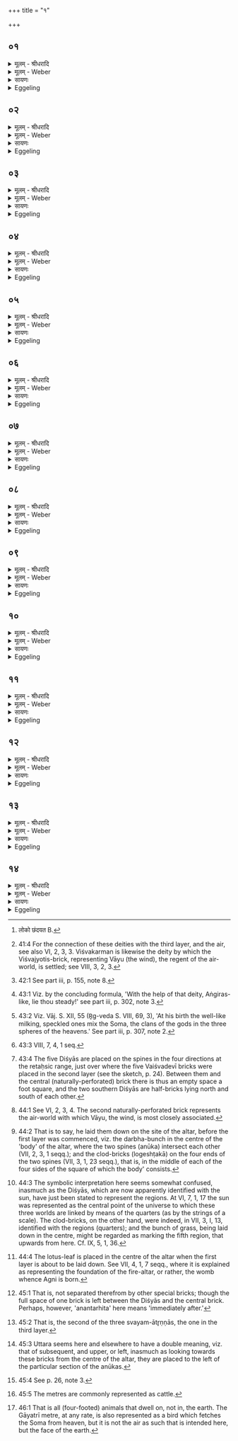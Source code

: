 +++
title = "१"

+++


## ०१
<details><summary>मूलम् - श्रीधरादि</summary>

तृती᳘यां चि᳘तिमु᳘पदधाति॥  
(त्ये) एतद्वै᳘ देवा᳘ द्विती᳘यां चि᳘तिं चित्वा᳘ समा᳘रोहन्य᳘दूर्ध्वं᳘ पृथिव्या᳘ ऽअर्व्वाची᳘नमन्त᳘रिक्षात्त᳘देव त᳘त्संस्कृ᳘त्य समा᳘रोह᳘न्॥
</details>

<details><summary>मूलम् - Weber</summary>

तृती᳘यां चि᳘तिमु᳘पदधाति॥  
एतद्वै᳘ देवा᳘ द्विती᳘यां चि᳘तिं चित्वा᳘ समा᳘रोहन्य᳘दूर्ध्व᳘म् पृथिव्या᳘ अर्वाची᳘नमन्त᳘रिक्षात्त᳘देव त᳘त्संस्कृ᳘त्य समा᳘रोहन्॥
</details>

<details><summary>सायणः</summary>

…
</details>

<details><summary>Eggeling</summary>

1. He lays down the third layer. For the gods, having laid down the second layer, now ascended it; but, indeed, they thereby completed and ascended to what is above the earth and below the atmosphere.
</details>

## ०२
<details><summary>मूलम् - श्रीधरादि</summary>

(हं᳘स्ते) ते ऽब्रुवन्॥  
(वंश्चे) चेत᳘यध्वमि᳘ति चि᳘तिमिच्छते᳘ति वाव त᳘दब्रुवन्नित᳘ ऽऊर्ध्व᳘मिच्छते᳘ति ते᳘ चेत᳘यमाना ऽअन्त᳘रिक्षमेव᳘ बृहतीं᳘ तृती᳘यां चि᳘तिमपश्यंस्ते᳘भ्य ऽएष᳘ लो᳘को ऽच्छन्दयत्॥
</details>

<details><summary>मूलम् - Weber</summary>

ते ऽब्रुवन्॥  
चेत᳘यध्वमि᳘ति चि᳘तिमिछते᳘ति वाव त᳘दब्रुवन्नित᳘ ऊर्ध्व᳘मिछते᳘ति ते᳘ चेत᳘यमाना अन्त᳘रिक्षमेव᳘ बृहतीं᳘ तृती᳘यां चि᳘तिमपश्यंस्ते᳘भ्य एष᳘ लोॗको ऽछन्दयत् [^wbr_1] ॥  

[^wbr_1]: लोको छंदयत B.
</details>

<details><summary>सायणः</summary>

…
</details>

<details><summary>Eggeling</summary>

2. They spate, 'Meditate ye!' whereby, indeed, they meant to say, 'Seek ye a layer! Seek ye (to build) upwards from hence!' Whilst meditating, they saw the great third layer, even the air: that world pleased them.
</details>

## ०३
<details><summary>मूलम् - श्रीधरादि</summary>

(त्त᳘) त᳘ ऽइन्द्राग्नी᳘ ऽअब्रुवन्॥  
(न्यु) युवं᳘ न ऽइमां᳘ तृती᳘यां चि᳘तिमु᳘पधत्तमि᳘ति किं᳘ नौ त᳘तो भविष्यती᳘ति युव᳘मेव᳘ नः श्रे᳘ष्ठौ भविष्यथ ऽइ᳘ति तथे᳘ति ते᳘भ्य ऽएता᳘मिन्द्राग्नी᳘ तृती᳘यां चि᳘तिमु᳘पाधत्तां त᳘स्मादाहुरिन्द्राग्नी᳘ ऽएव᳘ देवा᳘नाᳫँ᳭ श्रे᳘ष्ठावि᳘ति॥
</details>

<details><summary>मूलम् - Weber</summary>

त᳘ इन्द्राग्नी᳘ अब्रुवन्॥  
युवं᳘ न इमां᳘ तृती᳘यां चि᳘तिमु᳘पधत्तमि᳘ति किं᳘ नौ त᳘तो भविष्यती᳘ति युव᳘मेव᳘ नः श्रे᳘ष्ठौ भविष्यथ इ᳘ति तथे᳘ति ते᳘भ्य एता᳘मिन्द्राग्नी᳘ तृती᳘यां चि᳘तिमु᳘पाधत्तां त᳘स्मादाहुरिन्द्राग्नी᳘ एव᳘ देवा᳘नां श्रे᳘ष्ठावि᳘ति॥
</details>

<details><summary>सायणः</summary>

…
</details>

<details><summary>Eggeling</summary>

3. They said to Indra and Agni, 'Lay ye down for us this third layer!'--'What will accrue unto us therefrom? Ye two shall be the best of us!'--'So be it!' Accordingly Indra and Agni laid down for them that third layer; and hence people say, 'Indra and Agni are the best of gods.'
</details>

## ०४
<details><summary>मूलम् - श्रीधरादि</summary>

स वा᳘ ऽइन्द्राग्नि᳘भ्यामुपद᳘धाति॥  
व्विश्व᳘कर्मणा सादयतीन्द्राग्नी᳘ च वै᳘ व्विश्व᳘कर्मा चैतां᳘ तृती᳘यां चि᳘तिमपश्यंस्त᳘स्मादिन्द्राग्नि᳘भ्यामुपद᳘धाति[[!!]] विश्व᳘कर्मणा सादयति॥
</details>

<details><summary>मूलम् - Weber</summary>

स वा᳘ इन्द्राग्नि᳘भ्यामुपद᳘धाति॥  
विश्व᳘कर्मणा सादयतीन्द्राग्नी᳘ च वै᳘ विश्व᳘कर्मा चैतां᳘ तृती᳘यां चि᳘तिमपश्यंस्त᳘स्मादिन्द्राग्नि᳘भ्यामु᳘पदधाति विश्व᳘कर्मणा सादयति॥
</details>

<details><summary>सायणः</summary>

…
</details>

<details><summary>Eggeling</summary>

4. He accordingly lays it down by means of Indra and Agni, and settles it by means of Viśvakarman [^egg_97],

[^egg_97]: 41:4 For the connection of these deities with the third layer, and the  air, see also VI, 2, 3, 3. Viśvakarman is likewise the deity by which the Viśvajyotis-brick, representing Vāyu (the wind), the regent of the air-world, is settled; see VIII, 3, 2, 3.

for indeed Indra and Agni, as well as Viśvakarman, saw this third layer: this is why he lays it down by means of Indra and Agni, and settles it by means of Viśvakarman.
</details>

## ०५
<details><summary>मूलम् - श्रीधरादि</summary>

य᳘द्वे᳘वेन्द्राग्नि᳘भ्यामुपद᳘धाति॥  
व्विश्व᳘कर्मणा साद᳘यति प्रजा᳘पतिं व्वि᳘स्रस्तं देव᳘ता ऽआदा᳘य व्व्यु᳘दक्रामंस्त᳘स्येन्द्राग्नी᳘ च व्विश्व᳘कर्मा च म᳘ध्यमादा᳘योत्क᳘म्यातिष्ठन्॥
</details>

<details><summary>मूलम् - Weber</summary>

य᳘द्वेॗवेन्द्राग्नि᳘भ्यामुपद᳘धाति॥  
विश्व᳘कर्मणा साद᳘यति प्रजा᳘पतिं वि᳘स्रस्तं देव᳘ता आदा᳘य व्यु᳘दक्रामंस्तस्येन्द्राग्नी᳘ च विश्व᳘कर्मा च म᳘ध्यमादा᳘योत्क᳘म्यातिष्ठन्॥
</details>

<details><summary>सायणः</summary>

…
</details>

<details><summary>Eggeling</summary>

5. And, again, as to why he lays it down by means of Indra and Agni, and settles it by means of Viśvakarman. When Prajāpati had become relaxed (disjointed), the deities took him and went off in different directions. Indra and Agni, and Viśvakarman took his middle part, and kept going away from him.
</details>

## ०६
<details><summary>मूलम् - श्रीधरादि</summary>

(ष्ठंस्ता᳘) ता᳘नब्रवीत्॥  
(दु᳘) उ᳘प मे᳘त प्र᳘ति म ऽएत᳘द्धत्त ये᳘न मे यूय᳘मुद᳘क्रमिष्टे᳘ति किं᳘ नस्त᳘तो भविष्यती᳘ति युष्मद्देव᳘त्यमेव᳘ म ऽएत᳘दात्म᳘नो भविष्यती᳘ति तथे᳘ति त᳘दस्मिन्नेत᳘दिन्द्राग्नी च व्विश्व᳘कर्मा च प्र᳘त्यदधुः॥ (शतम् ४४००)॥
</details>

<details><summary>मूलम् - Weber</summary>

ता᳘नब्रवीत्॥  
उ᳘प मे᳘त प्र᳘ति म एत᳘द्धत्त ये᳘न मे यूय᳘मुद᳘क्रमिष्टे᳘ति किं᳘ नस्त᳘तो भविष्यती᳘ति युष्मद्देव᳘त्यमेव᳘ म एत᳘दात्म᳘नो भविष्यती᳘ति तथे᳘ति त᳘दस्मिन्नेत᳘दिन्द्राग्नी च विश्व᳘कर्मा च प्र᳘त्यदधुः॥
</details>

<details><summary>सायणः</summary>

…
</details>

<details><summary>Eggeling</summary>

6. He said to them, 'Come ye to me and restore ye to me wherewith ye are going from me!'--'What will accrue unto us therefrom?'--'That (part) of my body shall be sacred unto you!'--'So be it!' So Indra and Agni, and Viśvakarman restored that (part) unto him.
</details>

## ०७
<details><summary>मूलम् - श्रीधरादि</summary>

(स्त᳘) त᳘द्यैषा᳘ मध्यमा᳘ स्वयमातृ᳘ण्णा॥  
(ण्णै) एत᳘दस्य त᳘दात्म᳘नस्तद्य᳘देताम᳘त्रोपद᳘धाति य᳘दे᳘वास्यै᳘षा ऽऽत्म᳘नस्त᳘दस्मिन्नेतत्प्र᳘तिदधाति त᳘स्मादेतामत्रो᳘पदधाति॥
</details>

<details><summary>मूलम् - Weber</summary>

तॗद्यैषा᳘ मध्यमा᳘ स्वयमातृ᳘णा॥  
एत᳘दस्य त᳘दात्म᳘नस्तद्य᳘देताम᳘त्रोपद᳘धाति य᳘देॗवास्यैॗषात्म᳘नस्त᳘दस्मिन्नेतत्प्र᳘तिदधाति त᳘स्मादेतामत्रो᳘पदधाति॥
</details>

<details><summary>सायणः</summary>

…
</details>

<details><summary>Eggeling</summary>

7. Now that central Svayam-ātr̥ṇṇā (naturally-perforated brick) [^egg_98] is that very (part) of his body;--when he now lays down that (brick), he thereby restores to him that (part) of his (Prajāpati's) body which this (brick represents): this is why he now lays down that (brick).

[^egg_98]: 42:1 See part iii, p. 155, note 8.
</details>

## ०८
<details><summary>मूलम् - श्रीधरादि</summary>

(ती᳘) इ᳘न्द्राग्नी ऽअ᳘व्यथमानाम्॥  
(मि᳘) इ᳘ष्टकां दृᳫँ᳭हतं युवमि᳘ति य᳘थैव य᳘जुस्त᳘था ब᳘न्धुः पृष्ठे᳘न द्या᳘वापृथिवी᳘ ऽअन्त᳘रिक्षं च व्वि᳘बाधस ऽइ᳘ति पृष्ठे᳘न᳘ ह्येषा द्या᳘वापृथिवी᳘ ऽअन्त᳘रिक्षं च व्विबा᳘धते॥
</details>

<details><summary>मूलम् - Weber</summary>

इन्द्राग्नी अ᳘व्यथमानाम्॥  
इ᳘ष्टकां दृंहतं युवमि᳘ति य᳘थैव य᳘जुस्त᳘था ब᳘न्धुः पृष्ठे᳘न द्या᳘वापृथिवी᳘ अन्त᳘रिक्षं च वि᳘बाधस इ᳘ति पृष्ठे᳘नॗ ह्येषा द्या᳘वापृथिवी᳘ अन्त᳘रिक्षं च विबा᳘धते॥
</details>

<details><summary>सायणः</summary>

…
</details>

<details><summary>Eggeling</summary>

8. [Vāj. S. XIV, 11], 'O Indra and Agni, make ye fast the brick so as not to shake!' as the text so the sense;--'with thy back thou forcest asunder the earth, and the sky, and the air;' for with its back this (brick) indeed forces asunder the earth, and the sky, and the air.
</details>

## ०९
<details><summary>मूलम् - श्रीधरादि</summary>

व्विश्व᳘कर्मा त्वा सादयत्वि᳘ति॥  
व्विश्व᳘कर्मा᳘ ह्येतां᳘ तृती᳘यां चि᳘तिम᳘पश्यदन्त᳘रिक्षस्य पृष्ठे व्य᳘चस्वतीं प्र᳘थस्वतीमि᳘त्यन्त᳘रिक्षस्य᳘ ह्येत᳘त्पृष्ठं व्य᳘चस्वत्प्र᳘थस्वदन्त᳘रिक्षं यच्छान्त᳘रिक्षं दृᳫँ᳭हान्त᳘रिक्षं मा᳘ हिᳫँ᳭सीरि᳘त्यात्मा᳘नं यच्छात्मा᳘नं दृᳫँ᳭हात्मा᳘नं मा᳘ हिᳫँ᳭सीरि᳘त्येतत्[[!!]]॥
</details>

<details><summary>मूलम् - Weber</summary>

विश्व᳘कर्मा त्वा सादयत्वि᳘ति॥  
विश्व᳘कर्माॗ ह्येतां᳘ तृती᳘यां चि᳘तिम᳘पश्यदन्त᳘रिक्षस्य पृष्ठे व्य᳘चस्वतीम् प्र᳘थस्व तीमि᳘त्यन्त᳘रिक्षस्यॗ ह्येत᳘त्पृष्ठं व्यचस्वत्प्र᳘थस्वदन्त᳘रिक्षं यछान्त᳘रिक्षं दृंहान्त᳘रिक्षम् मा᳘ हिंसीरि᳘त्यात्मा᳘नं यछात्मा᳘नं दृंहात्मा᳘नम् मा᳘ हिंसीरि᳘त्येत᳘त्॥
</details>

<details><summary>सायणः</summary>

…
</details>

<details><summary>Eggeling</summary>

9. [Vāj. S. XIV, 12], 'May Viśvakarman settle

thee,' for Viśvakarman saw this third layer;--'on the back of the air, thee the wide, the broad one!' for this (brick) indeed is the wide and broad back of the air;--'support thou the air, make fast the air, injure not the air!' that is, 'support thou thine own self (body), make fast thine own self, injure not thine own self!'
</details>

## १०
<details><summary>मूलम् - श्रीधरादि</summary>

(द्वि᳘) व्वि᳘श्वस्मै प्राणा᳘यापाना᳘य॥  
व्व्याना᳘योदानाये᳘ति प्राणो वै᳘ स्वयमातृण्णा स᳘र्व्वस्मा उ वा᳘ ऽएत᳘स्मै प्राणः᳘ प्रतिष्ठा᳘यै चरि᳘त्राये᳘तीमे वै᳘ लोकाः᳘ स्वयमातृण्णा᳘ ऽइम᳘ ऽउ लोकाः᳘ प्रतिष्ठा᳘ चरि᳘त्रं व्वायु᳘ष्ट्वा ऽभि᳘पात्वि᳘ति व्वायु᳘ष्ट्वा ऽभि᳘गोपायत्वि᳘त्येत᳘न्मह्या᳘ स्वस्त्ये᳘ति महत्या᳘ स्वस्त्ये᳘त्येत᳘च्छर्दि᳘षा शं᳘तमेने᳘ति य᳘च्छर्दिः शं᳘तमं तेने᳘त्येत᳘त्सादयित्वा सू᳘ददोहसा᳘ ऽधिवदति त᳘स्योक्तो ब᳘न्धुर᳘थ सा᳘म गायति त᳘स्योप᳘रि ब᳘न्धुः॥
</details>

<details><summary>मूलम् - Weber</summary>

वि᳘श्वस्मै प्राणा᳘यापाना᳘य॥  
व्याना᳘योदानाये᳘ति प्राणो वै स्वयमातृणा स᳘र्वस्मा उ वा᳘ एत᳘स्मै प्राणः᳘ प्रतिष्ठा᳘यै चरि᳘त्राये᳘तीमे वै᳘ लोकाः᳘ स्वयमातृणा᳘ इम᳘ उ लोकाः᳘ प्रतिष्ठा᳘ चरि᳘त्रं वायु᳘ष्ट्वाभि᳘पात्वि᳘ति वायु᳘ष्ट्वाभि᳘गोपायत्वि᳘त्येत᳘न्मह्या᳘ स्वस्त्ये᳘ति महत्या स्वस्त्ये᳘त्येत᳘च्छर्दि᳘षा शं᳘तमेने᳘ति य᳘च्छर्दिः शं᳘तमं तेने᳘त्येत᳘त्सादयित्वा सू᳘ददोहसा᳘धिवदति त᳘स्योक्तो ब᳘न्धुर᳘थ सा᳘म गायति त᳘स्योप᳘रि ब᳘न्धुः॥
</details>

<details><summary>सायणः</summary>

…
</details>

<details><summary>Eggeling</summary>

10. 'For all up-breathing, and dawn-breathing, and through-breathing, and out-breathing!' for the naturally-perforated (brick) is the vital air, and the vital air serves for everything here;--'for a resting-place and moving-place!' for the naturally-perforated (brick) is these worlds, and these worlds are indeed a resting-place and a moving-place;--'May Vāyu shelter thee!' that is, 'May Vāyu protect thee!'--'with grand prosperity!' that is, 'with great prosperity;'--'with most auspicious protection!'--that is, with what protection is most auspicious.' Having settled it [^egg_99], he pronounces the Sūdadohas [^egg_100] over it; the meaning of this has been explained. He then sings a sāman: the meaning of this (will be explained) further on [^egg_101].

[^egg_99]: 43:1 Viz. by the concluding formula, 'With the help of that deity, Aṅgiras-like, lie thou steady!' see part iii, p. 302, note 3.

[^egg_100]: 43:2 Viz. Vāj. S. XII, 55 (R̥g-veda S. VIII, 69, 3), 'At his birth the well-like milking, speckled ones mix the Soma, the clans of the gods in the three spheres of the heavens.' See part iii, p. 307, note 2.

[^egg_101]: 43:3 VIII, 7, 4, 1 seq.
</details>

## ११
<details><summary>मूलम् - श्रीधरादि</summary>

(र᳘) अ᳘थ दि᳘श्या ऽउ᳘पदधाति॥  
दि᳘शो वै दि᳘श्या दि᳘श ऽए᳘वैतदु᳘पदधाति तद्या᳘भिरदो᳘ व्वायु᳘र्दिग्भिर᳘नन्तर्हिताभिरुपैत्ता᳘ ऽएतास्ता᳘ ऽए᳘वैतदुपदधाति[[!!]] ता᳘ ऽउ ऽए᳘वामूः᳘ पुर᳘स्ताद्दर्भस्तम्बं᳘ च लोगेष्टकाश्चो᳘पदधात्यसौ वा᳘ ऽआदित्य᳘ ऽएता᳘ ऽअमुं त᳘दादित्यं᳘ दि᳘क्ष्वध्यूहति[[!!]] दिक्षु᳘ चिनोति ता यत्त᳘त्रैव स्यु᳘र्बहिर्धा त᳘त्स्युर्बहि᳘र्धो वा᳘ ऽएतद्यो᳘नेरग्निकर्म य᳘त्पुरा᳘ पुष्करपर्ण्णात्ता य᳘दि᳘हात्दृ᳘त्योपद᳘धाति त᳘देना यो᳘नौ पुष्करपर्णे प्र᳘तिष्ठापयति त᳘थो हैता ऽअ᳘बहिर्धा भवन्ति ता ऽअ᳘नन्तर्हिताः स्वयमातृण्णा᳘या ऽउ᳘पदधात्यन्त᳘रिक्षं वै᳘ मध्यमा᳘ स्वयमातृण्णा᳘ ऽनन्तर्हितास्त᳘दन्त᳘रिक्षाद्दि᳘शो दधात्यु᳘त्तरा ऽउ᳘त्तरास्त᳘दन्त᳘रिक्षाद्दि᳘शो दधाति रेतःसि᳘चोर्व्वे᳘लयेमे वै᳘ रेतःसि᳘चावन᳘योस्तद्दि᳘शो दधाति त᳘स्मादन᳘योर्दि᳘शः सर्व्व᳘त ऽउ᳘पदधाति सर्व्व᳘तस्तद्दि᳘शो दधाति त᳘स्मात्सर्व्व᳘तो दि᳘शः सर्व्व᳘तः समी᳘चीः सर्व्व᳘तस्त᳘त्समी᳘चीर्दि᳘शो दधाति त᳘स्मात्सर्व्व᳘तः समी᳘च्यो दि᳘शः॥
</details>

<details><summary>मूलम् - Weber</summary>

अ᳘थ दि᳘श्या उ᳘पदधाति॥  
दि᳘शो वै दि᳘श्या दि᳘श एॗवैतदु᳘पदधाति तद्या᳘भिरदो᳘ वायु᳘र्दिग्भिर᳘नन्तर्हिताभिरुपैत्ता᳘ एतास्ता᳘ एॗवैतदु᳘पदधाति ता᳘ उ एॗवामूः᳘ पुर᳘स्ताद्दर्भस्तम्बं᳘ च लोगेष्टकाश्चो᳘पदधात्यसौ वा᳘ आदित्य᳘ एता᳘ अमुं त᳘दादित्यं᳘ दिक्ष्व᳘ध्यू᳘हति दिक्षु᳘ चिनोति ता यत्त᳘त्रैव स्यु᳘र्बहिर्धा त᳘त्स्युर्बहिॗर्धो वा᳘ एतद्यो᳘नेरग्निकर्म य᳘त्पुरा᳘ पुष्करपर्णात्ता य᳘दिॗहाहृ᳘त्योपद᳘धाति त᳘देना यो᳘नौ पुष्करपर्णे प्र᳘तिष्ठापयति त᳘थो हैता अ᳘बहिर्धा भवन्ति ता अ᳘नन्तर्हिताः स्वयमातृणा᳘या उ᳘पदधात्यन्त᳘रिक्षं वै᳘ मध्यमा᳘ स्वयमातृणा᳘नन्तर्हितास्त᳘दन्त᳘रिक्षाद्दि᳘शो दधात्यु᳘त्तरा उ᳘त्तरास्त᳘दन्त᳘रिक्षाद्दि᳘शो दधाति रेतःसि᳘चोर्वे᳘लयेमे वै᳘ रेतःसि᳘चावन᳘योस्तद्दि᳘शो दधाति त᳘स्मादन᳘योर्दि᳘शः सर्व᳘त उ᳘पदधाति सर्व᳘तस्तद्दि᳘शो दधाति त᳘स्मात्सर्व᳘तो दि᳘शः समी᳘चीः सर्व᳘तस्त᳘त्समी᳘चीर्दि᳘शो दधाति त᳘स्मात्सर्व᳘तः समी᳘च्यो दि᳘शः॥
</details>

<details><summary>सायणः</summary>

…
</details>

<details><summary>Eggeling</summary>

11. He then lays down (five) Diśyā (regional bricks) [^egg_102]. Now the regional ones, doubtless, are

[^egg_102]: 43:4 The five Diśyās are placed on the spines in the four directions at the retaḥsic range, just over where the five Vaiśvadevī bricks were placed in the second layer (see the sketch, p. 24). Between them and the central (naturally-perforated) brick there is thus an  empty space a foot square, and the two southern Diśyās are half-bricks lying north and south of each other.

the regions: it is the regions he thus bestows (on the air-world). And these are those same regions not separated (from the air) wherewith Vāyu on that occasion [^egg_103] stepped nigh: it is them he thereby bestows. But prior to these same (bricks) he lays down [^egg_104] both the bunch of Darbha grass and the clod-bricks; and these (diśyās) being yonder sun [^egg_105], he thus places yonder sun over the regions, and builds him up upon (or, in) the regions. But were these (laid down) at the same time (as the bunch of grass and the clod-bricks), they would be outside (of the altar); and outside of the womb (foundation), indeed, is that sacrificial work regarding the fire-altar which is done prior to the lotus-leaf [^egg_106]. When he

[^egg_103]: 44:1 See VI, 2, 3, 4. The second naturally-perforated brick represents the air-world with which Vāyu, the wind, is most closely associated.

[^egg_104]: 44:2 That is to say, he laid them down on the site of the altar, before the first layer was commenced, viz. the darbha-bunch in the centre of the 'body' of the altar, where the two spines (anūka) intersect each other (VII, 2, 3, 1 seqq.); and the clod-bricks (logeshṭakā) on the four ends of the two spines (VII, 3, 1, 23 seqq.), that is, in the middle of each of the four sides of the square of which the body' consists.

[^egg_105]: 44:3 The symbolic interpretation here seems somewhat confused, inasmuch as the Diśyās, which are now apparently identified with the sun, have just been stated to represent the regions. At VI, 7, 1, 17 the sun was represented as the central point of the universe to which these three worlds are linked by means of the quarters (as by the strings of a scale). The clod-bricks, on the other hand, were indeed, in VII, 3, I, 13, identified with the regions (quarters); and the bunch of grass, being laid down in the centre, might be regarded as marking the fifth region, that upwards from here. Cf. IX, 5, 1, 36.

[^egg_106]: 44:4 The lotus-leaf is placed in the centre of the altar when the first layer is about to be laid down. See VII, 4, 1, 7 seqq., where  it is explained as representing the foundation of the fire-altar, or rather, the womb whence Agni is born.

now brings and lays down these (bricks), he thereby establishes them in the womb, on the lotus-leaf, and thus these (bricks) are not outside (the fire-altar). He lays them down so as not to be separated [^egg_107] from the naturally-perforated one; for the middle [^egg_108] naturally-perforated one is the air: he thus places the regions so as not to be separate from the air. Subsequently [^egg_109] (to the central brick he lays them down): subsequently to the air he thus sets up the regions. In all (four) directions he places them: he thus places the regions (quarters) in all directions, whence the regions are in all (four) directions. [He places them] on all sides so as to face each other: he thereby makes the regions on all sides face each other, and hence the regions on all sides face each other [^egg_110].

[^egg_107]: 45:1 That is, not separated therefrom by other special bricks; though the full space of one brick is left between the Diśyās and the central brick. Perhaps, however, 'anantarhita' here means 'immediately after.'

[^egg_108]: 45:2 That is, the second of the three svayam-ātr̥ṇṇās, the one in the third layer.

[^egg_109]: 45:3 Uttara seems here and elsewhere to have a double meaning, viz. that of subsequent, and upper, or left, inasmuch as looking towards these bricks from the centre of the altar, they are placed to the left of the particular section of the anūkas.

[^egg_110]: 45:4 See p. 26, note 3.
</details>

## १२
<details><summary>मूलम् - श्रीधरादि</summary>

(शो) य᳘द्वेव दि᳘श्या ऽउपद᳘धाति॥  
छ᳘न्दाᳫँ᳭सि वै दि᳘शो गायत्री वै प्रा᳘ची दि᳘क्त्रिष्टुब्द᳘क्षिणा ज᳘गती प्रती᳘च्यनुष्टुबु᳘दीची पङ्क्ति᳘रूर्ध्वा᳘ पश᳘वो वै छ᳘न्दाᳫँ᳭स्यन्त᳘रिक्षं मध्यमा चि᳘तिरन्त᳘रिक्षे त᳘त्पशू᳘न्दधाति त᳘स्मादन्त᳘रिक्षायतनाः पश᳘वः॥
</details>

<details><summary>मूलम् - Weber</summary>

य᳘द्वेव दि᳘श्या उपद᳘धाति॥  
छ᳘न्दांसि वै दि᳘शो गायत्री वै प्रा᳘ची दि᳘क्त्रष्टुब्द᳘क्षिणा ज᳘गती प्रती᳘च्यनुष्टुबु᳘दीची पङ्क्ति᳘रूर्ध्वा᳘ पश᳘वो वै छ᳘न्दांस्यन्त᳘रिक्षम् मध्यमा चि᳘तिरन्त᳘रिक्षे त᳘त्पशू᳘न्दधाति त᳘स्मादन्त᳘रिक्षायतनाः पश᳘वः॥
</details>

<details><summary>सायणः</summary>

…
</details>

<details><summary>Eggeling</summary>

12. And, again, as to why he lays down the regionals. The regions, doubtless, are the metres--the eastern region being the Gāyatrī, the southern the Trishṭubh, the western the Jagatī, the northern the Anushṭubh, and the upper region the Paṅkti;--and the metres are animals [^egg_111], and the middlemost layer is the air: he thus places animals in the air,

[^egg_111]: 45:5 The metres are commonly represented as cattle.

and hence there are animals that have their abode in the air [^egg_112].

[^egg_112]: 46:1 That is all (four-footed) animals that dwell on, not in, the earth. The Gāyatrī metre, at any rate, is also represented as a bird which fetches the Soma from heaven, but it is not the air as such that is intended here, but the face of the earth.
</details>

## १३
<details><summary>मूलम् - श्रीधरादि</summary>

(वो) य᳘द्वेव दि᳘श्या ऽउपद᳘धाति॥  
छ᳘न्दाᳫँ᳭सि वै दि᳘शः पश᳘वो वै छ᳘न्दाᳫँ᳭स्य᳘न्नं पश᳘वो म᳘ध्यं मध्यमा चि᳘तिर्मध्यतस्तद᳘न्नं दधाति ता ऽअ᳘नन्तर्हिताः स्वयमातृण्णा᳘या ऽउ᳘पदधाति प्राणो वै᳘ स्वयमातृण्णा᳘ ऽनन्तर्हितं त᳘त्प्राणाद᳘न्नं दधात्यु᳘त्तरा ऽउ᳘त्तरं त᳘त्प्राणाद᳘न्नं दधाति रेतःसि᳘चोर्व्वे᳘लया पृष्ट᳘यो वै᳘ रेतःसि᳘चौ म᳘ध्यमु पृष्ट᳘यो मध्यत᳘ ऽए᳘वास्मिन्नेतद᳘न्नं दधाति सर्व्व᳘त ऽउ᳘पदधाति सर्व्व᳘त ऽए᳘वास्मिन्नतद᳘न्नं दधाति॥
</details>

<details><summary>मूलम् - Weber</summary>

य᳘द्वेव दि᳘श्या उपद᳘धाति॥  
छ᳘न्दांसि वै दि᳘शः पश᳘वो वै छ᳘न्दांस्य᳘न्नम् पश᳘वो म᳘ध्यम् मध्यमा चि᳘तिर्मध्यतस्तद᳘न्नं दधाति ता अ᳘नन्तर्हिताः स्वयमातृणा᳘या उ᳘पदधाति प्राणो वै᳘ स्वयमातृणा᳘नन्तर्हितं त᳘त्प्राणाद᳘न्नं दधात्यु᳘त्तरा उ᳘त्तरं त᳘त्प्राणाद᳘न्नं दधाति रेतःसि᳘चोर्वे᳘लया पृष्ट᳘यो वै᳘ रेतःसि᳘चौ म᳘ध्यमु पृष्ट᳘यो मध्यत᳘ एॗवास्मिन्नेतद᳘न्नं दधाति सर्व᳘त उ᳘पदधाति सर्व᳘त एॗवास्मिन्नतद᳘न्नं दधाति॥
</details>

<details><summary>सायणः</summary>

…
</details>

<details><summary>Eggeling</summary>

13. And, again, as to why he lays down the regionals. The regions, doubtless, are the metres, and the metres are animals, and animals are food, and the middlemost layer is the middle: he thus puts food in the middle (of the body). He places them so as not to be separated (by special bricks) from the naturally-perforated one; for the naturally-perforated one is the vital air: he thus places the food so as not to be separated from the vital air. Subsequently (to the central brick he lays them down): subsequently to (or upon) the vital air he thus places food. On the range of the Retaḥsic (he places them): the Retaḥsic being the ribs, and the ribs being the middle (of the body), he thus places the food in the middle of this (Agni's body). On every side he places them: from everywhere he thus supplies him with food.
</details>

## १४
<details><summary>मूलम् - श्रीधरादि</summary>

रा᳘ज्ञ्यसि प्रा᳘ची दि᳘क्॥  
(ग्वि) व्विरा᳘डसि द᳘क्षिणा दि᳘क्सम्रा᳘डसि प्रती᳘ची दि᳘क्स्वरा᳘डस्यु᳘दीची दिग᳘धिपत्न्यसि बृहती दिगि᳘ति ना᳘मान्यासामेता᳘नि नामग्रा᳘हमे᳘वैना ऽएतदु᳘पदधाति ता ना᳘नोपद᳘धाति ना᳘ना सादयति ना᳘ना सू᳘ददोहसा᳘ ऽधिवदति ना᳘ना हि दि᳘शः॥
</details>
<details><summary>मूलम् - Weber</summary>

रा᳘ञ्यसि प्रा᳘ची दि᳘क्॥  
विरा᳘डसि द᳘क्षिणा दि᳘क्सम्रा᳘डसि प्रती᳘ची दि᳘क्स्वरा᳘डस्यु᳘दीची दिग᳘धिपत्न्यसि बृहती दिगि᳘ति ना᳘मान्यासामेता᳘नि नामग्रा᳘हमेॗवैना एतदु᳘पदधाति ता ना᳘नोपद᳘धाति ना᳘ना सादयति ना᳘ना सू᳘ददोहसा᳘धिवदति ना᳘ना हि दि᳘शः॥
</details>

<details><summary>सायणः</summary>

…
</details>
<details><summary>Eggeling</summary>

14. [He lays them down, with, Vāj. S. XIV, 13], 'Thou art the queen, the Eastern region! Thou art the far-ruler, the Southern region! Thou art the all-ruler, the Western region! Thou art the self-ruler, the Northern region! Thou art the supreme ruler, the Great region!' these are their names: he thus lays them down whilst naming them. Separately he lays them down, separately he settles them, and separately he pronounces the Sūdadohas over them, for separate are the regions.
</details>

